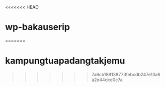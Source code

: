 <<<<<<< HEAD
# wp-bakauserip
=======
# kampungtuapadangtakjemu
>>>>>>> 7a6cb188138773febcdb247e13a6a2e44dce0c7a
